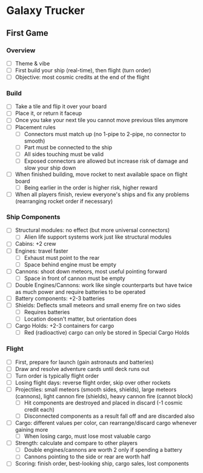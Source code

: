 # Galaxy Trucker

## First Game

### Overview

- [ ] Theme & vibe
- [ ] First build your ship (real-time), then flight (turn order)
- [ ] Objective: most cosmic credits at the end of the flight

### Build

- [ ] Take a tile and flip it over your board
- [ ] Place it, or return it faceup
- [ ] Once you take your next tile you cannot move previous tiles anymore
- [ ] Placement rules
  - [ ] Connectors must match up (no 1-pipe to 2-pipe, no connector to smooth)
  - [ ] Part must be connected to the ship
  - [ ] All sides touching must be valid
  - [ ] Exposed connectors are allowed but increase risk of damage and slow your ship down
- [ ] When finished building, move rocket to next available space on flight board
  - [ ] Being earlier in the order is higher risk, higher reward
- [ ] When all players finish, review everyone's ships and fix any problems (rearranging rocket order if necessary)

### Ship Components

- [ ] Structural modules: no effect (but more universal connectors)
  - [ ] Alien life support systems work just like structural modules
- [ ] Cabins: +2 crew
- [ ] Engines: travel faster
  - [ ] Exhaust must point to the rear
  - [ ] Space behind engine must be empty
- [ ] Cannons: shoot down meteors, most useful pointing forward
  - [ ] Space in front of cannon must be empty
- [ ] Double Engines/Cannons: work like single counterparts but have twice as much power and require batteries to be operated
- [ ] Battery components: +2-3 batteries
- [ ] Shields: Deflects small meteors and small enemy fire on two sides
  - [ ] Requires batteries
  - [ ] Location doesn't matter, but orientation does
- [ ] Cargo Holds: +2-3 containers for cargo
  - [ ] Red (radioactive) cargo can only be stored in Special Cargo Holds

### Flight

- [ ] First, prepare for launch (gain astronauts and batteries)
- [ ] Draw and resolve adventure cards until deck runs out
- [ ] Turn order is typically flight order
- [ ] Losing flight days: reverse flight order, skip over other rockets
- [ ] Projectiles: small meteors (smooth sides, shields), large meteors (cannons), light cannon fire (shields), heavy cannon fire (cannot block)
  - [ ] Hit components are destroyed and placed in discard (-1 cosmic credit each)
  - [ ] Disconnected components as a result fall off and are discarded also
- [ ] Cargo: different values per color, can rearrange/discard cargo whenever gaining more
  - [ ] When losing cargo, must lose most valuable cargo
- [ ] Strength: calculate and compare to other players
  - [ ] Double engines/cannons are worth 2 only if spending a battery
  - [ ] Cannons pointing to the side or rear are worth half
- [ ] Scoring: finish order, best-looking ship, cargo sales, lost components
